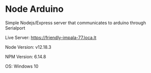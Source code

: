 # Node Arduino
Simple Nodejs/Express server that communicates to arduino through Serialport

Live Server: https://friendly-impala-77.loca.lt

Node Version: v12.18.3

NPM Version: 6.14.8

OS: Windows 10
